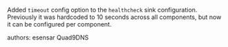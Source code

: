 Added `timeout` config option to the `healthcheck` sink configuration. Previously it was hardcoded to 10 seconds across all components, but now it can be configured per component.

authors: esensar Quad9DNS
